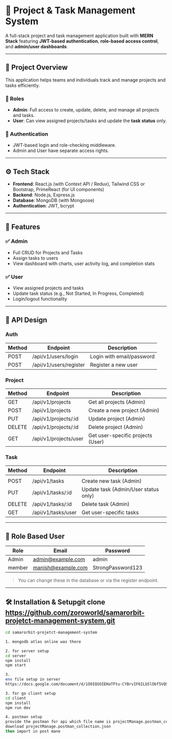 # 📁 Project & Task Management System

A full-stack project and task management application built with **MERN Stack** featuring **JWT-based authentication**, **role-based access control**, and **admin/user dashboards**.

---

## 📌 Project Overview

This application helps teams and individuals track and manage projects and tasks efficiently.

### 👤 Roles

- **Admin**: Full access to create, update, delete, and manage all projects and tasks.
- **User**: Can view assigned projects/tasks and update the **task status** only.

### 🔐 Authentication

- JWT-based login and role-checking middleware.
- Admin and User have separate access rights.

---

## ⚙️ Tech Stack

- **Frontend**: React.js (with Context API / Redux), Tailwind CSS or Bootstrap, PrimeReact (for UI components)
- **Backend**: Node.js, Express.js
- **Database**: MongoDB (with Mongoose)
- **Authentication**: JWT, bcrypt

---

## 🚀 Features

### ✅ Admin

- Full CRUD for Projects and Tasks
- Assign tasks to users
- View dashboard with charts, user activity log, and completion stats

### ✅ User

- View assigned projects and tasks
- Update task status (e.g., Not Started, In Progress, Completed)
- Login/logout functionality

---

## 📡 API Design

### Auth

| Method | Endpoint               | Description               |
| ------ | ---------------------- | ------------------------- |
| POST   | /api/v1/users/login    | Login with email/password |
| POST   | /api/v1/users/register | Register a new user       |

### Project

| Method | Endpoint              | Description                       |
| ------ | --------------------- | --------------------------------- |
| GET    | /api/v1/projects      | Get all projects (Admin)          |
| POST   | /api/v1/projects      | Create a new project (Admin)      |
| PUT    | /api/v1/projects/:id  | Update project (Admin)            |
| DELETE | /api/v1/projects/:id  | Delete project (Admin)            |
| GET    | /api/v1/projects/user | Get user-specific projects (User) |

### Task

| Method | Endpoint           | Description                          |
| ------ | ------------------ | ------------------------------------ |
|        |                    |                                      |
| POST   | /api/v1/tasks      | Create new task (Admin)              |
| PUT    | /api/v1/tasks/:id  | Update task (Admin/User status only) |
| DELETE | /api/v1/tasks/:id  | Delete task (Admin)                  |
| GET    | /api/v1/tasks/user | Get user-specific tasks              |

---

## 🧪 Role Based User

| Role   | Email              | Password          |
| ------ | ------------------ | ----------------- |
| Admin  | admin@example.com  | admin             |
| member | manish@example.com | StrongPassword123 |

> You can change these in the database or via the register endpoint.

---

## 🛠️ Installation & Setupgit clone https://github.com/zoroworld/samarorbit-projetct-management-system.git

```bash
cd samarorbit-projetct-management-system

1. mongodb atlas online was there

2. for server setup
cd server
npm install
npm start

3.
env file setup in server
https://docs.google.com/document/d/1O9IQSOIEHaTFtu-CYBrvIF6ILb5lObf5VQ94bSPRHcA/edit?usp=sharing

3. for go client setup
cd client
npm install
npm run dev

4. postman setup
provide the postman for api which file name is projectManage.postman_collection.json
download projectManage.postman_collection.json
then import in post mane






```
